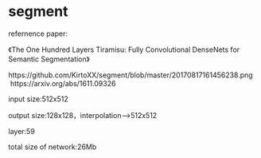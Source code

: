 # segment
<p>
  refernence paper:<p>
  《The One Hundred Layers Tiramisu: Fully Convolutional DenseNets for Semantic Segmentation》  <p>
  https://github.com/KirtoXX/segment/blob/master/20170817161456238.png
  https://arxiv.org/abs/1611.09326  <p>
  input size:512x512    <p>
  output size:128x128，interpolation—>512x512    <p>
  layer:59  <p>
  total size of network:26Mb    <p>
   
  
  
  
  
  
  

